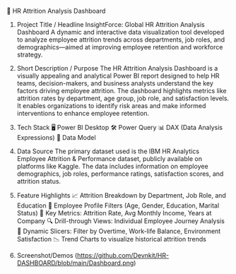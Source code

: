 💼 HR Attrition Analysis Dashboard
1. Project Title / Headline
InsightForce: Global HR Attrition Analysis Dashboard
A dynamic and interactive data visualization tool developed to analyze employee attrition trends across departments, job roles, and demographics—aimed at improving employee retention and workforce strategy.

2. Short Description / Purpose
The HR Attrition Analysis Dashboard is a visually appealing and analytical Power BI report designed to help HR teams, decision-makers, and business analysts understand the key factors driving employee attrition. The dashboard highlights metrics like attrition rates by department, age group, job role, and satisfaction levels. It enables organizations to identify risk areas and make informed interventions to enhance employee retention.

3. Tech Stack
🖥️ Power BI Desktop 
🛠️ Power Query 
📊 DAX (Data Analysis Expressions) 
🔗 Data Model

4. Data Source
The primary dataset used is the IBM HR Analytics Employee Attrition & Performance dataset, publicly available on platforms like Kaggle.
The data includes information on employee demographics, job roles, performance ratings, satisfaction scores, and attrition status.

5. Feature Highlights
📈 Attrition Breakdown by Department, Job Role, and Education
👤 Employee Profile Filters (Age, Gender, Education, Marital Status)
🎯 Key Metrics: Attrition Rate, Avg Monthly Income, Years at Company
🔍 Drill-through Views: Individual Employee Journey Analysis
📌 Dynamic Slicers: Filter by Overtime, Work-life Balance, Environment Satisfaction
📉 Trend Charts to visualize historical attrition trends

6. Screenshot/Demos
   (https://github.com/Devnkit/HR-DASHBOARD/blob/main/Dashboard.png)

